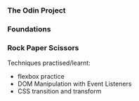 ### The Odin Project  
### Foundations  
### Rock Paper Scissors  
Techniques practised/learnt: 
- flexbox practice
- DOM Manipulation with Event Listeners
- CSS transition and transform
